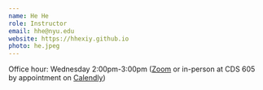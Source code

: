 ```yaml
---
name: He He
role: Instructor
email: hhe@nyu.edu
website: https://hhexiy.github.io
photo: he.jpeg
---
```


Office hour: Wednesday 2:00pm-3:00pm ([Zoom](https://nyu.zoom.us/j/94387851908) or in-person at CDS 605 by appointment on [Calendly](https://calendly.com/hehe/ds1011-office-hour))
